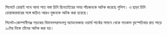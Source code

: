 সিলেটে চোরাই পথে আনা সাত বস্তা চিনি ছিনতাইয়ের সময় পাঁচজনকে আটক করেছে পুলিশ। এ ছাড়া চি‌নি চোরাকারবারের সঙ্গে জড়িত আরও দুজনকে আটক করা হয়েছে।

সিলেট–কোম্পানীগঞ্জ সড়কের বিমানবন্দরসংলগ্ন অ্যাডভেঞ্চার ওয়ার্ল্ড পার্কের সামনে থেকে গতকাল বৃহস্পতিবার রাত সাড়ে ১০টার দিকে তাঁদের আটক করা হয়।
